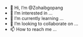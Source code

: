 - 👋 Hi, I’m @Zohaibgopang
- 👀 I’m interested in ...
- 🌱 I’m currently learning ...
- 💞️ I’m looking to collaborate on ...
- 📫 How to reach me ...

<!---
Zohaibgopang/Zohaibgopang is a ✨ special ✨ repository because its `README.md` (this file) appears on your GitHub profile.
You can click the Preview link to take a look at your changes.
--->
